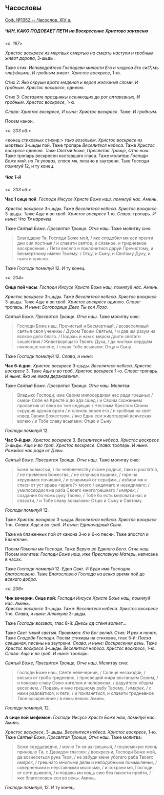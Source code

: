 
## Часословы

[Соф. №1052 -- Часослов, XIV в.](http://nlr.ru/manuscripts/RA1527/elektronnyiy-katalog?ab=682DE9EA-71DE-4E03-9B06-F30C2A4D69EE)

##### ЧИН, КАКО ПОДОБАЕТ ПЕТИ на Воскресение Христово заутреню

<*л. 197*>

*Христос воскресе из мертвых смертью на смерть наступи и гробным живот дарова*, 3-шьды. 

Таже стих: *Исповедайтеся Господеви милости Его и чюдеса Его си(?)мъ члв(ч)кымъ*, *И гробным живот*. 
*Христос воскресе*, 1-ю. 

Стих 2: *Яко скруши врата медяная и верея железныя сломи*, *И гробным*. *Христос воскресе*, одиною. 

Стих 3: *Составите праздникы осеняющих до рог олтаревных*, *И гробным*. *Христос воскресе*, 1-ю. 

*Слава: Христос воскресе*, *И ныне: Христос воскресе*. Таже: *И гробным*. 

Посем канон. 

<*л. 203 об.*>

<конец стиховных стихир:> *тако возопьем*. *Христос воскресе из мертвых* 3-шьды пой. 
Таже тропарь *Веселитеся небеса*. Таже *Христос воскресе* одиною. Таже *Святый Боже*, *Пресвятая Троице*, 
*Отче наш*. Таже тропарь воскресен наставшаго гласа. 
Таже молитва: *Господи Боже мой, на Тя уповах, спаси мя*, писано в заутрени. 
Таке *Господи помилуй* 12, и ту конец. 

##### Час 1-й

<*л. 203 об.*>

**Час 1 сице пой**: *Господи Иисусе Христе Боже наш, помилуй нас*. *Аминь*. 

*Христос воскресе* 3-шьды. Таже *Веселитеся небеса*. *Христос воскресе* 3-шьды. 
Таже *Аще и во гроб*. *Христос воскресе* 1-ю. *Слава:* тропарь. *И ныне: Что Тя наречем*. 

Таже *Святый Боже*. *Пресвятая Троице*. *Отче наш*. Таже молитву сию: 

> Благодарю Тя, Господи Боже мой, / яко сподобил мя еси преити дни сия постныя / и славити святое, и славное, 
> и тридневное воскресение. / Пети весело и поклонитися даруй Пречистому, и Бесмертному имени Твоему: / Отцу, 
> и Сыну, и Святому Духу, и ныня и присно. 

Таже *Господи помилуй* 12. И ту конец. 

<*л. 204*>

**Сице пой часы**: *Господи Иисусе Христе Боже наш, помилуй нас*. *Аминь*. 
            
*Христос воскресе* 3-шьды. Таже *Веселитеся небеса*. *Христос воскресе* 3-шьды. 
Таже *Аще и во гроб*. *Христос воскресе* одиною. *Слава:* тропарь. 
*И ныне: Богородице Дево Ты еси Лоза*. 
            
*Святый Боже*. *Пресвятая Троице*. *Отче наш*. Таже молитву сию:
 
> Господи Боже наш, Пречистый и Бесмертный, / возвеселивый святыя своя ученикы / Духом Твоим Святым, / 
> и дав им разум на всякое дело благо. / Подажь и нам с миром доити святаго сошествия / Животворящаго 
> Твоего Духа, / да чистым сердцем поклонше колене, / славу Тобе всылаем: Отцу и Сыну.
 
Таже *Господи помилуй* 12. *Слава, и ныне:* 
 
**Час 6-й дня**. *Христос воскресе* 3-шьды. *Веселитеся небеса*. *Христос воскресе* 3. 
Таже *Аще и во гроб*. *Христос воскресе* 1-ю. *Слава:* тропарь. *И ныне: Яко не имам дерзновения*. 
            
Таже *Святый Боже*. *Пресвятая Троице*. *Отче наш*. Молитва:
 
> Владыко Господи, иже Своим милосердием нас ради грешных / смери Собе на Кресте и до ада сшед / и Своим 
> схоженьем просветив от века во тме седящая / Честным Крестом Своим скрушив адская врата / и сломль 
> верея его / и гробныя на свет извед Своим Божеством, / яко Един еси животворяй всяческая волею / 
> и Тобе славу всылаем: Отцю и Сыну 

*Господи помилуй* 12.  
 
**Час 9-й дня**. *Христос воскресе* 3. *Веселитеся небеса*. *Христос воскресе* 3-шьды. 
*Аще и во гроб*. *Христос воскресе*. *Слава:* тропарь. *И ныне: Рожийся нас ради от Девы*. 
            
*Святый Боже*. *Пресвятая Троице*. *Отче наш*. Таже молитву сию:
 
> Боже всемогый, / по человечеству якоже родися, тако и распятся, / не пременив Божества, / не отлучься 
> вышних, / горе на херувимех почиваяй, / и славимый от серафим, / избави мя и спаси от уст врава <врага?> 
> моего / видимаго и невидимаго; / умилосердися на раба Своего многогрешнаго / *имярек*, / создание бо есмь 
> руку Твоею, / Тобе бо есть миловати нас и спасати, / и Тобе славу восылаем: Отцю и Сыну и Святому.

*Господи помилуй* 12.  
 
Таже *Христос воскресе* 3-шьды. *Веселитеся небеса*. *Христос воскресе* 1-ю. 
*Слава: Аще и во гроб*. *И ныне: Единочадный Сыне*. 

Таже на блаженных пой от канона 3-ю и 6-ю песни. Таже апостол и Евангелие. 

Посем *Помяни мя Господи*. Таже *Верую во Единаго Бога*. *Отче наш*. 
Посем молитва: *Господи Боже наш, иже Преславную Матерь*, написана в часах. 

Таже *Господи помилуй* 12. *Един Свят*. И *Буди имя Господне благословено*. 
Таже *Благословлю Господа на всяко время* пой до *всякаго добра*. 

<*л. 206*>

**Чин вечерни. Сице пой:** *Господи Иисусе Христе Боже наш, помилуй нас*. *Аминь*.  
*Христос воскресе* 3-шьды. Таже: *Веселитеся небеса*. *Христос воскресе* 1-ю. 
*Слава, и ныне: Аллилуиа* 3-шьды. 

Таже *Господи воззвах*, глас 8-й: *Днесь ад стеня вопиет*... 

Таже *Свет тихий святыя*. Прокимен: *Кто Бог велий*. Стих: *И рех и начах*. 
Таже *Сподоби Господи*. Посем стихиры на стиховне, глас 5-й: *Пасха священая*, 
писаны на заутрени. *Слава, и ныне: Воскресения день*. Таже *Христос воскресе* 3-шьды. 
*Веселитеся небеса*. *Христос воскресе*, 1-ю. *Слава: Аще и во гроб*. *И ныне:* тропарь. 

*Святый Боже*, *Пресвятая Троице*, *Отче наш*. Молитву сию: 

> Господи Боже наш, Свете невечерний, / Солнце незаходяй, / восьяв от гроба тридневно, / 
> просвещий мира востаньем Своим, / и показав славу Свою ангелом и человеком, / радуйтеся общим 
> веселием. / Подажь и мне грешному рабу Твоему, / *имярек*, / с ними радоватися, и пети, / и покланятися, 
> и славити тридневное Твое воскресение / в векы веком. Аминь.

*Господи помилуй*, 12. 
 
**А сице пой мефимон:** *Господи Иисусе Христе Боже наш, помилуй нас*. *Аминь*. 

*Христос воскресе*, 3-шьды. *Веселитеся небеса*. *Христос воскресе*, 1-ю. 
Таже *Святый Боже*, *Пресвятая Троице*, *Отче наш*. Таже молитва: 

> Боже сердцеведче, / молю Ти ся аз грешный, / псаломскую песнь приношю Ти, с Давидом глаголя: / 
> воскресни, Господи Боже мой, да вознесеться рука Твоя, / не забуди мене убогаго раба Твоего *имярек*, / 
> грешнаго многыми делы и неподобными помышленьи, / сквернеными и неуставными мысльми, / и сохрани мя, 
> Господи, от сети дьяволя, / и подажь ми нощь сию без пакости прейти, / яко благословен еси во векы. Аминь. 

*Господи помилуй*, 12. И ту конец. 
 